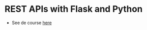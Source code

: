 # REST APIs with Flask and Python

- See de course [here](https://www.udemy.com/course/rest-api-flask-and-python/)
